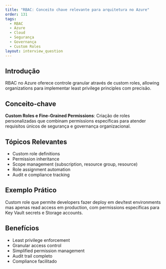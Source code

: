 ```yaml
---
title: "RBAC: Conceito chave relevante para arquitetura no Azure"
order: 131
tags:
  - RBAC
  - Azure
  - Cloud
  - Segurança
  - Governança
  - Custom Roles
layout: interview_question
---
```


## Introdução

RBAC no Azure oferece controle granular através de custom roles, allowing organizations para implementar least privilege principles com precisão.

## Conceito-chave

**Custom Roles e Fine-Grained Permissions**: Criação de roles personalizadas que combinam permissions específicas para atender requisitos únicos de segurança e governança organizacional.

## Tópicos Relevantes

- Custom role definitions
- Permission inheritance
- Scope management (subscription, resource group, resource)
- Role assignment automation
- Audit e compliance tracking

## Exemplo Prático

Custom role que permite developers fazer deploy em dev/test environments mas apenas read access em production, com permissions específicas para Key Vault secrets e Storage accounts.

## Benefícios

- Least privilege enforcement
- Granular access control
- Simplified permission management
- Audit trail completo
- Compliance facilitado
